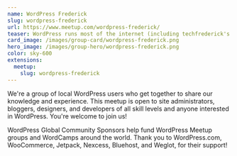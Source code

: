 ```yaml
---
name: WordPress Frederick
slug: wordpress-frederick
url: https://www.meetup.com/wordpress-frederick/
teaser: WordPress runs most of the internet (including techfrederick's organization site). This meetup is exclusively focused on WordPress and is part of the network of worldwide WordPress groups.
card_image: /images/group-card/wordpress-frederick.png
hero_image: /images/group-hero/wordpress-frederick.png
color: sky-600
extensions:
  meetup:
    slug: wordpress-frederick
---
```

We're a group of local WordPress users who get together to share our knowledge and experience. This meetup is open to site administrators, bloggers, designers, and developers of all skill levels and anyone interested in WordPress. You're welcome to join us!

WordPress Global Community Sponsors help fund WordPress Meetup groups and WordCamps around the world. Thank you to WordPress.com, WooCommerce, Jetpack, Nexcess, Bluehost, and Weglot, for their support!
